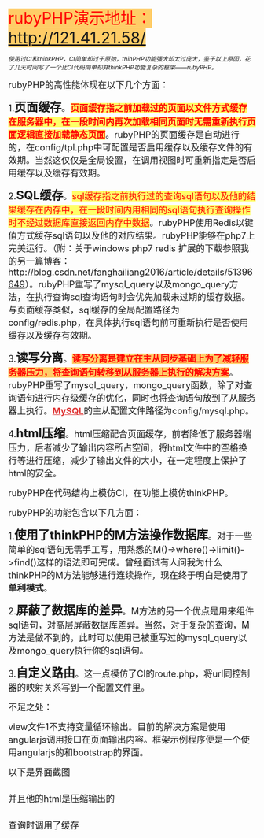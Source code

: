 <p><span style="white-space:pre"></span><span style="font-size:32px; color:#ff0000; background-color:rgb(255,204,102)">rubyPHP演示地址：<a target="_blank" href="http://121.41.21.58/">http://121.41.21.58/</a></span></p>
<p><span style="font-size:12px"><span style="white-space:pre"></span><em>使用过CI和thinkPHP，CI简单却过于原始，thinPHP功能强大却太过庞大，鉴于以上原因，花了几天时间写了一个比CI代码简单却并thinkPHP功能复杂的框架——rubyPHP。</em></span></p>
<p><span style="white-space:pre"></span><span style="font-size:18px">rubyPHP的高性能体现在以下几个方面：</span></p>
<p><span style="font-size:18px; white-space:pre"></span><span style="font-size:18px">1.</span><strong><span style="font-size:24px">页面缓存</span></strong><span style="font-size:18px">。<strong><span style="color:#ff0000; background-color:rgb(255,255,102)">页面缓存指之前加载过的页面以文件方式缓存在服务器中，在一段时间内再次加载相同页面时无需重新执行页面逻辑直接加载静态页面</span></strong>。rubyPHP的页面缓存是自动进行的，在config/tpl.php中可配置是否启用缓存以及缓存文件的有效期。当然这仅仅是全局设置，在调用视图时可重新指定是否启用缓存以及缓存有效期。</span></p>
<p><span style="font-size:18px; white-space:pre"></span><span style="font-size:18px">2.</span><strong><span style="font-size:24px">SQL缓存</span></strong><span style="font-size:18px">。<span style="background-color:rgb(255,255,102)"><span style="color:#ff0000">sql缓存指之前执行过的查询sql语句以及他的结果缓存在内存中，在一段时间内用相同的sql语句执行查询操作时不经过数据库直接返回内存中数据</span></span>。rubyPHP使用Redis以键值方式缓存sql语句以及他的对应结果。rubyPHP能够在php7上完美运行。（附：关于windows
 php7 redis 扩展的下载参照我的另一篇博客：<a target="_blank" href="http://blog.csdn.net/fanghailiang2016/article/details/51396649">http://blog.csdn.net/fanghailiang2016/article/details/51396649</a>）。rubyPHP重写了mysql_query以及mongo_query方法，在执行查询sql查询语句时会优先加载未过期的缓存数据。与页面缓存类似，sql缓存的全局配置路径为config/redis.php，在具体执行sql语句前可重新执行是否使用缓存以及缓存有效期。</span></p>
<p><span style="font-size:18px"><span style="white-space:pre"></span>3.</span><span style="font-size:24px"><strong>读写分离</strong></span><span style="font-size:18px">。<span style="color:#ff0000; background-color:rgb(255,204,102)"><strong>读写分离是建立在主从同步基础上为了减轻服务器压力，将查询语句转移到从服务器上执行的解决方案</strong></span>。rubyPHP重写了mysql_query，mongo_query函数，除了对查询语句进行内存级缓存的优化，同时也将查询语句放到了从服务器上执行。<a href="http://lib.csdn.net/base/14" class="replace_word" title="undefined" target="_blank" style="color:#df3434; font-weight:bold;">MySQL</a>的主从配置文件路径为config/mysql.php。</span></p>
<p><span style="font-size:18px; white-space:pre"></span><span style="font-size:18px">4.</span><strong><span style="font-size:24px">html压缩</span></strong><span style="font-size:18px">。html压缩配合页面缓存，前者降低了服务器端压力，后者减少了输出内容所占空间，将html文件中的空格换行等进行压缩，减少了输出文件的大小，在一定程度上保护了html的安全。</span></p>
<p><span style="font-size:18px"><span style="white-space:pre"></span>rubyPHP在代码结构上模仿CI，在功能上模仿thinkPHP。</span></p>
<p><span style="font-size:18px"><span style="white-space:pre"></span>rubyPHP的功能包含以下几方面：</span></p>
<p><span style="font-size:18px"><span style="white-space:pre"></span>1.</span><span style="font-size:24px"><strong>使用了thinkPHP的M方法操作数据库</strong></span><span style="font-size:18px">。对于一些简单的sql语句无需手工写，用熟悉的M()-&gt;where()-&gt;limit()-&gt;find()这样的语法即可完成。曾经面试有人问我为什么thinkPHP的M方法能够进行连续操作，现在终于明白是使用了<strong>单利模式</strong>。</span></p>
<p><span style="font-size:18px"><span style="white-space:pre"></span>2.</span><span style="font-size:24px"><strong>屏蔽了数据库的差异</strong></span><span style="font-size:18px">。M方法的另一个优点是用来组件sql语句，对高层屏蔽数据库差异。当然，对于复杂的查询，M方法是做不到的，此时可以使用已被重写过的mysql_query以及mongo_query执行你的sql语句。</span></p>
<p><span style="font-size:18px"><span style="white-space:pre"></span>3.</span><span style="font-size:24px"><strong>自定义路由</strong></span><span style="font-size:18px">。这一点模仿了CI的route.php，将url同控制器的映射关系写到一个配置文件里。</span></p>
<p><span style="font-size:18px"><span style="white-space:pre"></span>不足之处：</span></p>
<p><span style="font-size:18px"><span style="white-space:pre"></span>view文件1不支持变量循环输出。目前的解决方案是使用angularjs调用接口在页面输出内容。框架示例程序便是一个使用angularjs的和bootstrap的界面。</span></p>
<p><span style="font-size:18px"><span style="white-space:pre"></span>以下是界面截图</span></p>
<p><span style="font-size:18px"><img src="" alt=""><img src="http://img.blog.csdn.net/20160517094547333?watermark/2/text/aHR0cDovL2Jsb2cuY3Nkbi5uZXQv/font/5a6L5L2T/fontsize/400/fill/I0JBQkFCMA==/dissolve/70/gravity/SouthEast" alt=""><br>
</span></p>
<p><span style="font-size:18px"><span style="white-space:pre"></span>并且他的html是压缩输出的</span></p>
<p><span style="font-size:18px"><img src="" alt=""><img src="http://img.blog.csdn.net/20160517094611427?watermark/2/text/aHR0cDovL2Jsb2cuY3Nkbi5uZXQv/font/5a6L5L2T/fontsize/400/fill/I0JBQkFCMA==/dissolve/70/gravity/SouthEast" alt=""><br>
</span></p>
<p><span style="font-size:18px">查询时调用了缓存</span></p>
<p><span style="font-size:18px"><img src="" alt=""><br>
</span></p>
<p><span style="font-size:18px"><br>
</span></p>
<p><span style="font-size:18px"><br>
</span></p>
<p><span style="white-space:pre"></span></p>
